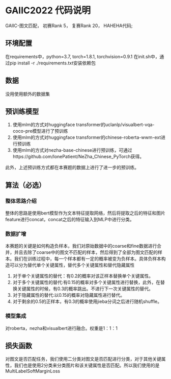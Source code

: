# GAIIC2022 代码说明

GAIIC-图文匹配， 初赛Rank 5， 复赛Rank 20， HAHEHA代码;

## 环境配置

在requirements中，python=3.7, torch=1.8.1, torchvision=0.9.1
在init.sh中，通过pip install -r ./requirements.txt安装依赖包

## 数据

没用使用额外的数据集

## 预训练模型

1. 使用mlm的方式对huggingface transformer的uclanlp/visualbert-vqa-coco-pre模型进行了预训练
2. 使用mlm的方式对huggingface transformer的chinese-roberta-wwm-ext进行预训练
3. 使用mlm的方式对nezha-base-chinese进行预训练，可通过https://github.com/lonePatient/NeZha_Chinese_PyTorch获得。

此外，上述预训练方式都在本赛题的数据上进行了进一步的预训练。

## 算法（必选）

### 整体思路介绍
整体的思路是使用bert模型作为文本特征提取网络，然后将提取之后的特征和图片feature进行concat，concat之后的特征输入到MLP中进行分类。

### 数据扩增
本赛题的关键是如何构造负样本，我们对原始数据中的coarse和fine数据进行合并，并且去除了coarse中的图文不匹配的样本，然后得到了全部为图文匹配的样本。我们在训练过程中，每一个样本都有一定的概率被变为负样本。具体负样本构造可以分为替代单个关键属性，替代多个关键属性和替代隐藏属性

1. 对于单个关键属性的替代：有0.2的概率对该正样本替换单个关键属性。
2. 对于多个关键属性的替代:有0.15的概率对多个关键属性进行替换，此外，在替换关键属性的时候，有0.3的概率跳出。不进行下一次关键属性的替代。
3. 对于隐藏属性的替代:以0.15的概率对隐藏属性进行替代。
4. 对于剩余的0.5的正样本，有0.3的概率使用jieba分词之后进行随机shuffle。

### 模型集成
对roberta，nezha和visualbert进行融合。权重是1：1：1

## 损失函数
对图文是否匹配任务，我们使用二分类对图文是否匹配进行分类，对于其他关键属性，我们也是使用2分类来分类图片和该关键属性是否匹配。所以我们使用的是MultiLabelSoftMarginLoss





